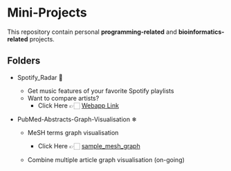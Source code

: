 # Mini-Projects

This repository contain personal **programming-related** and **bioinformatics-related** projects.

## Folders

- Spotify_Radar 🎵
	- Get music features of your favorite Spotify playlists
	- Want to compare artists?
		- Click Here 👉🏻 [Webapp Link](https://artist-compare.herokuapp.com/)

- PubMed-Abstracts-Graph-Visualisation ❄
	- MeSH terms graph visualisation
	   - Click Here 👉🏻 [sample_mesh_graph](https://raw.githubusercontent.com/akshayonly/Mini-Projects/main/PubMed-Abstracts-Graph-Visualisation/sample_plot.png)
	
	- Combine multiple article graph visualisation (on-going)
